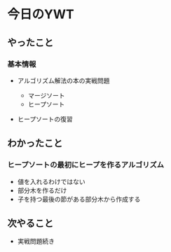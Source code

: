 # 今日のYWT

## やったこと

### 基本情報

- アルゴリズム解法の本の実戦問題
  - マージソート
  - ヒープソート

- ヒープソートの復習

## わかったこと

### ヒープソートの最初にヒープを作るアルゴリズム

- 値を入れるわけではない
- 部分木を作るだけ
- 子を持つ最後の節がある部分木から作成する

## 次やること

- 実戦問題続き
